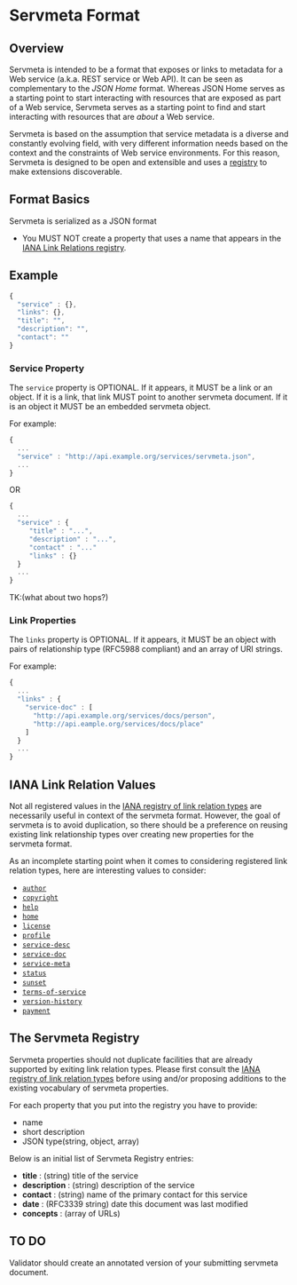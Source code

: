 # Servmeta Format

## Overview

Servmeta is intended to be a format that exposes or links to metadata for a Web service (a.k.a. REST service or Web API). It can be seen as complementary to the *JSON Home* format. Whereas JSON Home serves as a starting point to start interacting with resources that are exposed as part of a Web service, Servmeta serves as a starting point to find and start interacting with resources that are *about* a Web service.

Servmeta is based on the assumption that service metadata is a diverse and constantly evolving field, with very different information needs based on the context and the constraints of Web service environments. For this reason, Servmeta is designed to be open and extensible and uses a [registry](https://tools.ietf.org/html/draft-wilde-registries) to make extensions discoverable.


## Format Basics

Servmeta is serialized as a JSON format

 * You MUST NOT create a property that uses a name that appears in the [IANA Link Relations registry](https://www.iana.org/assignments/link-relations/link-relations.xml).


## Example

```javascript
{
  "service" : {},
  "links": {},
  "title": "",
  "description": "",
  "contact": ""
}
```

### Service Property

The `service` property is OPTIONAL. If it appears, it MUST be a link or an object. If it is a link, that link MUST point to another servmeta document. If it is an object it MUST be an embedded servmeta object.

For example:

```javascript
{
  ...
  "service" : "http://api.example.org/services/servmeta.json",
  ...
}
```

OR

```javascript
{
  ...
  "service" : {
     "title" : "...",
     "description" : "...",
     "contact" : "..."
     "links" : {}
  }
  ...
}
```

TK:(what about two hops?)


### Link Properties

The `links` property is OPTIONAL. If it appears, it MUST be an object with pairs of relationship type (RFC5988 compliant) and an array of URI strings.

For example:

```javascript
{
  ...
  "links" : {
    "service-doc" : [
      "http://api.example.org/services/docs/person",
      "http://api.eample.org/services/docs/place"
    ]
  }
  ...
}
```


## IANA Link Relation Values

Not all registered values in the [IANA registry of link relation types](https://www.iana.org/assignments/link-relations/link-relations.xhtml) are necessarily useful in context of the servmeta format. However, the goal of servmeta is to avoid duplication, so there should be a preference on reusing existing link relationship types over creating new properties for the servmeta format.

As an incomplete starting point when it comes to considering registered link relation types, here are interesting values to consider:

 * [`author`](https://www.w3.org/TR/html5/links.html#link-type-author)
 * [`copyright`](http://www.w3.org/TR/1999/REC-html401-19991224)
 * [`help`](http://www.w3.org/TR/html5/links.html#link-type-help)
 * [`home`](https://tools.ietf.org/html/draft-nottingham-json-home)
 * [`license`](http://www.iana.org/go/rfc4946)
 * [`profile`](http://www.iana.org/go/rfc6906)
 * [`service-desc`](https://tools.ietf.org/html/draft-wilde-service-link-rel)
 * [`service-doc`](https://tools.ietf.org/html/draft-wilde-service-link-rel)
 * [`service-meta`](https://tools.ietf.org/html/draft-wilde-service-link-rel)
 * [`status`](https://tools.ietf.org/html/draft-wilde-service-link-rel)
 * [`sunset`](https://tools.ietf.org/html/draft-wilde-sunset-header)
 * [`terms-of-service`](http://www.iana.org/go/rfc6903)
 * [`version-history`](http://www.iana.org/go/rfc5829)
 * [`payment`](http://www.iana.org/go/rfc5988)


## The Servmeta Registry

Servmeta properties should not duplicate facilities that are already supported by exiting link relation types. Please first consult the [IANA registry of link relation types](https://www.iana.org/assignments/link-relations/link-relations.xhtml) before using and/or proposing additions to the existing vocabulary of servmeta properties.

For each property that you put into the registry you have to provide:

 * name
 * short description
 * JSON type(string, object, array)

Below is an initial list of Servmeta Registry entries:

 * **title** : (string) title of the service
 * **description** : (string) description of the service
 * **contact** : (string) name of the primary contact for this service
 * **date** : (RFC3339 string) date this document was last modified
 * **concepts** : (array of URLs)


## TO DO

Validator should create an annotated version of your submitting servmeta document.
